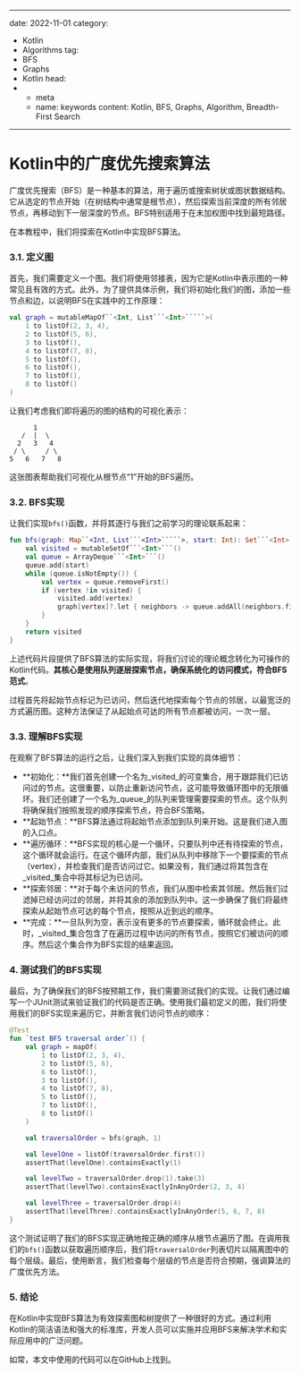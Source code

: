 ---
date: 2022-11-01
category:
  - Kotlin
  - Algorithms
tag:
  - BFS
  - Graphs
  - Kotlin
head:
  - - meta
    - name: keywords
      content: Kotlin, BFS, Graphs, Algorithm, Breadth-First Search
------
# Kotlin中的广度优先搜索算法

广度优先搜索（BFS）是一种基本的算法，用于遍历或搜索树状或图状数据结构。它从选定的节点开始（在树结构中通常是根节点），然后探索当前深度的所有邻居节点，再移动到下一层深度的节点。BFS特别适用于在未加权图中找到最短路径。

在本教程中，我们将探索在Kotlin中实现BFS算法。

### 3.1. 定义图

首先，我们需要定义一个图。我们将使用邻接表，因为它是Kotlin中表示图的一种常见且有效的方式。此外，为了提供具体示例，我们将初始化我们的图，添加一些节点和边，以说明BFS在实践中的工作原理：

```kotlin
val graph = mutableMapOf``<Int, List```<Int>`````>(
    1 to listOf(2, 3, 4),
    2 to listOf(5, 6),
    3 to listOf(),
    4 to listOf(7, 8),
    5 to listOf(),
    6 to listOf(),
    7 to listOf(),
    8 to listOf()
)
```

让我们考虑我们即将遍历的图的结构的可视化表示：

```
      1
   /  |  \
  2   3   4
 / \     / \
5   6   7   8
```

这张图表帮助我们可视化从根节点“1”开始的BFS遍历。

### 3.2. BFS实现

让我们实现`bfs()`函数，并将其逐行与我们之前学习的理论联系起来：

```kotlin
fun bfs(graph: Map``<Int, List```<Int>`````>, start: Int): Set```<Int>``` {
    val visited = mutableSetOf```<Int>```()
    val queue = ArrayDeque```<Int>```()
    queue.add(start)
    while (queue.isNotEmpty()) {
        val vertex = queue.removeFirst()
        if (vertex !in visited) {
            visited.add(vertex)
            graph[vertex]?.let { neighbors -> queue.addAll(neighbors.filterNot { it in visited }) }
        }
    }
    return visited
}
```

上述代码片段提供了BFS算法的实际实现，将我们讨论的理论概念转化为可操作的Kotlin代码。**其核心是使用队列逐层探索节点，确保系统化的访问模式，符合BFS范式**。

过程首先将起始节点标记为已访问，然后迭代地探索每个节点的邻居，以最宽泛的方式遍历图。这种方法保证了从起始点可达的所有节点都被访问，一次一层。

### 3.3. 理解BFS实现

在观察了BFS算法的运行之后，让我们深入到我们实现的具体细节：

- **初始化：**我们首先创建一个名为_visited_的可变集合，用于跟踪我们已访问过的节点。这很重要，以防止重新访问节点，这可能导致循环图中的无限循环。我们还创建了一个名为_queue_的队列来管理需要探索的节点。这个队列将确保我们按照发现的顺序探索节点，符合BFS策略。
- **起始节点：**BFS算法通过将起始节点添加到队列来开始。这是我们进入图的入口点。
- **遍历循环：**BFS实现的核心是一个循环，只要队列中还有待探索的节点，这个循环就会运行。在这个循环内部，我们从队列中移除下一个要探索的节点（vertex），并检查我们是否访问过它。如果没有，我们通过将其包含在_visited_集合中将其标记为已访问。
- **探索邻居：**对于每个未访问的节点，我们从图中检索其邻居。然后我们过滤掉已经访问过的邻居，并将其余的添加到队列中。这一步确保了我们将最终探索从起始节点可达的每个节点，按照从近到远的顺序。
- **完成：**一旦队列为空，表示没有更多的节点要探索，循环就会终止。此时，_visited_集合包含了在遍历过程中访问的所有节点，按照它们被访问的顺序。然后这个集合作为BFS实现的结果返回。

### 4. 测试我们的BFS实现

最后，为了确保我们的BFS按预期工作，我们需要测试我们的实现。让我们通过编写一个JUnit测试来验证我们的代码是否正确。使用我们最初定义的图，我们将使用我们的BFS实现来遍历它，并断言我们访问节点的顺序：

```kotlin
@Test
fun `test BFS traversal order`() {
    val graph = mapOf(
        1 to listOf(2, 3, 4),
        2 to listOf(5, 6),
        6 to listOf(),
        3 to listOf(),
        4 to listOf(7, 8),
        5 to listOf(),
        7 to listOf(),
        8 to listOf()
    )

    val traversalOrder = bfs(graph, 1)

    val levelOne = listOf(traversalOrder.first())
    assertThat(levelOne).containsExactly(1)

    val levelTwo = traversalOrder.drop(1).take(3)
    assertThat(levelTwo).containsExactlyInAnyOrder(2, 3, 4)

    val levelThree = traversalOrder.drop(4)
    assertThat(levelThree).containsExactlyInAnyOrder(5, 6, 7, 8)
}
```

这个测试证明了我们的BFS实现正确地按正确的顺序从根节点遍历了图。在调用我们的`bfs()`函数以获取遍历顺序后，我们将`traversalOrder`列表切片以隔离图中的每个层级。最后，使用断言，我们检查每个层级的节点是否符合预期，强调算法的广度优先方法。

### 5. 结论

在Kotlin中实现BFS算法为有效探索图和树提供了一种很好的方式。通过利用Kotlin的简洁语法和强大的标准库，开发人员可以实施并应用BFS来解决学术和实际应用中的广泛问题。

如常，本文中使用的代码可以在GitHub上找到。